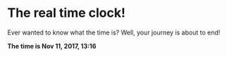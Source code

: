 # The real time clock!

Ever wanted to know what the time is? Well, your journey is about to end!

**The time is Nov 11, 2017, 13:16**